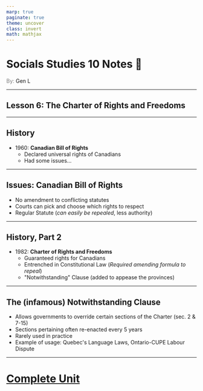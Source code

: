 ```yaml
---
marp: true
paginate: true
theme: uncover
class: invert
math: mathjax
---
```

# <!--fit--> Socials Studies 10 Notes :book:

<span style="color: grey">By:</span> Gen L

---

## Lesson 6: The Charter of Rights and Freedoms

---

## History

* 1960: **Canadian Bill of Rights**
    * Declared universal rights of Canadians
    * Had some issues...

---

## Issues: Canadian Bill of Rights

* No amendment to conflicting statutes
* Courts can pick and choose which rights to respect
* Regular Statute (*can easily be repealed*, less authority)

---

## History, Part 2

* 1982: **Charter of Rights and Freedoms**
    * Guaranteed rights for Canadians
    * Entrenched in Constitutional Law (*Required amending formula to repeal*)
    * "Notwithstanding" Clause (added to appease the provinces)

---

## The (infamous) Notwithstanding Clause

* Allows governments to override certain sections of the Charter (sec. 2 & 7-15)
* Sections pertaining often re-enacted every 5 years
* Rarely used in practice
* Example of usage: Quebec's Language Laws, Ontario-CUPE Labour Dispute

---

# [Complete Unit <i class="fa-solid fa-circle-check"></i>](../../../ss10.md)

<link rel="stylesheet" href="https://cdnjs.cloudflare.com/ajax/libs/font-awesome/6.3.0/css/all.min.css">
